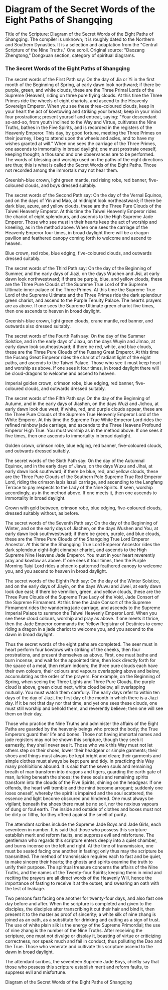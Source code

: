 # Diagram of the Secret Words of the Eight Paths of Shangqing

Title of the Scripture: Diagram of the Secret Words of the Eight Paths of Shangqing. The compiler is unknown; it is roughly dated to the Northern and Southern Dynasties. It is a selection and adaptation from the "Central Scripture of the Nine Truths." One scroll. Original source: "Daozang Zhengtong," Dongxuan section, category of spiritual diagrams.

### The Secret Words of the Eight Paths of Shangqing

The secret words of the First Path say: On the day of Jia or Yi in the first month of the Beginning of Spring, at early dawn look northward; if there be purple, green, and white clouds, these are the Three Primal Lords of the Supreme (Heaven), riding on three pure flying clouds. At this time the Three Primes ride the wheels of eight chariots, and ascend to the Heavenly Sovereign Emperor. When you see these three-coloured clouds, keep in your heart the act of kowtowing and striking your breast; keep in your mind four prostrations; present yourself and entreat, saying: "Your descendant so-and-so, from youth inclined to the Way and Virtue, cultivates the Nine Truths, bathes in the Five Spirits, and is recorded in the registers of the Heavenly Emperor. This day, by good fortune, meeting the Three Primes on their journey, I beg to attend upon the wheels and axles, and to have my wishes granted at will." When one sees the carriage of the Three Primes, one ascends to immortality in broad daylight; one must prostrate oneself, keeping thought; a thousand and one observances are to be performed. The words of blessing and worship used on the paths of the eight directions are thus; this is what is called the Secret Words of the Eight Paths. Those not recorded among the immortals may not hear them.

Greenish-blue crown, light green mantle, red rising robe, red banner, five-coloured clouds, and boys dressed suitably.

The secret words of the Second Path say: On the day of the Vernal Equinox, and on the days of Yin and Mao, at midnight look northeastward; if there be dark blue, azure, and yellow clouds, these are the Three Pure Clouds of the Taiwei Heavenly Emperor. At this time the Taiwei Heavenly Emperor rides the chariot of eight splendours, and ascends to the High Supreme Jade Emperor. Those who see must in their hearts keep the act of worship and kneeling, as in the method above. When one sees the carriage of the Heavenly Emperor four times, in broad daylight there will be a dragon pavilion and feathered canopy coming forth to welcome and ascend to heaven.

Blue crown, red robe, blue edging, five-coloured clouds, and outwards dressed suitably.

The secret words of the Third Path say: On the day of the Beginning of Summer, and the early days of Jiazi, on the days Wuchen and Jisi, at early dawn look northwestward; if there be purple, blue, and yellow clouds, these are the Three Pure Clouds of the Supreme True Lord of the Supreme Ultimate inner palace of the Three Primes. At this time the Supreme True Lord of the Supreme Ultimate and the Three Primes ride the dark splendour green chariot, and ascend to the Purple Tenuity Palace. The heart’s prayers are as above. If one sees the Supreme Ultimate green chariot five times, then one ascends to heaven in broad daylight.

Greenish-blue crown, light green clouds, crane mantle, red banner, and outwards also dressed suitably.

The secret words of the Fourth Path say: On the day of the Summer Solstice, and in the early days of Jiaxu, on the days Wuyin and Jimao, at early dawn look southeastward; if there be red, white, and blue clouds, these are the Three Pure Clouds of the Fusang Great Emperor. At this time the Fusang Great Emperor rides the chariot of radiant light of the eight paths, and ascends to the Taiwei Palace. Those who see it must keep heart and worship as above. If one sees it four times, in broad daylight there will be cloud-dragons to welcome and ascend to heaven.

Imperial golden crown, crimson robe, blue edging, red banner, five-coloured clouds, and outwards dressed suitably.

The secret words of the Fifth Path say: On the day of the Beginning of Autumn, and in the early days of Jiashen, on the days Wuzi and Jichou, at early dawn look due west; if white, red, and purple clouds appear, these are the Three Pure Clouds of the Supreme True Heavenly Emperor Lord of the White Emperor. At this time the Supreme True White Emperor Lord rides the refined rainbow jade carriage, and ascends to the Three Heavens Profound Emperor High True. You must worship as in the method above. If one sees it five times, then one ascends to immortality in broad daylight.

Golden crown, crimson robe, blue edging, red banner, five-coloured clouds, and outwards dressed suitably.

The secret words of the Sixth Path say: On the day of the Autumnal Equinox, and in the early days of Jiawu, on the days Wuxu and Jihai, at early dawn look southward; if there be blue, red, and yellow clouds, these are the Three Pure Clouds of the Southern Pole Supreme True Red Emperor Lord, riding the crimson lapis lazuli carriage, and ascending to the Langfeng Terrace to pay respects to the Lady of the Nine Spirits. If seen, worship accordingly, as in the method above. If one meets it, then one ascends to immortality in broad daylight.

Crown with gold between, crimson robe, blue edging, five-coloured clouds, dressed suitably without, as before.

The secret words of the Seventh Path say: On the day of the Beginning of Winter, and on the early days of Jiachen, on the days Wushen and You, at early dawn look southwestward; if there be green, purple, and blue clouds, these are the Three Pure Clouds of the Shangqing True Lord Emperor Ancestor. At this time the Shangqing True Lord Emperor Ancestor rides the dark splendour eight-light cinnabar chariot, and ascends to the High Supreme Nine Heavens Jade Emperor. You must in your heart reverently pray and kowtow as above. If one sees it four times, then the Purple Morning Taiyi Lord rides a phoenix-patterned feathered canopy to welcome you, and you ascend to heaven in broad daylight.

The secret words of the Eighth Path say: On the day of the Winter Solstice, and on the early days of Jiayin, on the days Wuwu and Jiwei, at early dawn look due east; if there be vermilion, green, and yellow clouds, these are the Three Pure Clouds of the Supreme True Lady of the Void, Jade Consort of the Supreme Firmament. At this time the Jade Consort of the Supreme Firmament rides the wandering jade carriage, and ascends to the Supreme Imperial Palace to summon the Taiwei Heavenly Emperor Lord. When you see these cloud colours, worship and pray as above. If one meets it thrice, then the Jade Emperor commands the Yellow Registrar of Destinies to come riding a dragon in a jade chariot to welcome you, and you ascend to the dawn in broad daylight.

Thus the secret words of the eight paths are completed. The seer must in heart perform four kowtows with striking of the cheeks, then four prostrations, and present themselves as above. First, one must bathe and burn incense, and wait for the appointed time, then look directly forth for the space of a meal, then return indoors; the three pure clouds each have their own colours, their colours and vapours overlapping above and below, accumulating as the order of the prayers. For example, on the Beginning of Spring, when seeing the Three Lights and Three Pure Clouds, the purple cloud is above, green cloud next, white cloud below, all overlapping mutually. You must watch them carefully. The early days refer to within ten days of the day of Jiazi, the first day of the month in which there is a Jiazi day. If it be not that day nor that time, and yet one sees these clouds, one must still worship and behold them, and reverently believe; then one will see them on their day.

Those who practice the Nine Truths and administer the affairs of the Eight Paths are guarded by the heavenly beings who protect the body; the True Emperors guard their life and bones. Those not having immortal names and jade registers may not be shown this scripture, though they seek it earnestly, they shall never see it. Those who walk this Way must not let others step on their shoes, lower their headgear or simple garments; their shoes and things must always be kept bright and clean; their garments and simple clothes must always be kept pure and tidy. In practicing this Way many prohibitions abound. It is said that the seven souls and remaining breath of man transform into dragons and tigers, guarding the earth gate of man, lurking beneath the shoes; the three souls and remaining spirits transform into the clouds of the Five Spirits, shining on the headgear. If one offends, the heart will tremble and the mind become arrogant; suddenly one loses oneself, whereby the spirit is impaired and the soul scattered, the essence and light become obscured and hindered. One must always be vigilant; beneath the shoes there must be no soil, nor the noxious vapours of dung or foul earth. The inside and outside of clothes and boxes must not be dirty or filthy, for they offend against the smell of purity.

The attendant scribes include the Supreme Jade Boys and Jade Girls, each seventeen in number. It is said that those who possess this scripture establish merit and reform faults, and suppress evil and misfortune. The gentleman who regards this scripture enters deeply into a quiet chamber, and burns incense on the left and right. At the time of transmission, one must be seated facing one another in fasting; only thus may the scripture be transmitted. The method of transmission requires each to fast and be quiet, to make sincere their hearts; the ghosts and spirits examine the truth to unify their purpose. The spiritual treasure concerns the affairs of the Nine Truths, and the names of the Twenty-four Spirits; keeping them in mind and reciting the prayers are all direct words of the Heavenly Will, hence the importance of fasting to receive it at the outset, and swearing an oath with the test of leakage.

Two persons fast facing one another for twenty-four days, and also fast one day before and after. When the scripture is completed and given to the disciples, the disciples after transcribing it cut their hair and bind it, then present it to the master as proof of sincerity; a white silk of nine zhang is joined as an oath, as a substitute for drinking and cutting as a sign of trust. The use of white plain silk is the energy of the Supreme Primordial; the use of nine zhang is the number of the Nine Truths. After receiving the scripture, one must not divulge or display it, boasting of virtue or criticizing correctness, nor speak much and fail in conduct, thus polluting the Dao and the True. Those who venerate and cultivate this scripture ascend to the dawn in broad daylight.

The attendant scribes, the seventeen Supreme Jade Boys, chiefly say that those who possess this scripture establish merit and reform faults, to suppress evil and misfortune.

Diagram of the Secret Words of the Eight Paths of Shangqing
